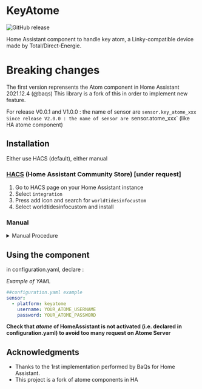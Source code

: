 # KeyAtome
![GitHub release](https://img.shields.io/github/release/jugla/KeyAtome)

Home Assistant component to handle key atom, a Linky-compatible device made by Total/Direct-Energie.

# Breaking changes
The first version reprensents the Atom component in Home Assistant 2021.12.4 (@baqs)
This library is a fork of this in order to implement new feature.

For release V0.0.1 and V1.0.0 : the name of sensor are `sensor.key_atome_xxx
Since release V2.0.0 : the name of sensor are `sensor.atome_xxx` (like HA atome component)

## Installation
Either use HACS (default), either manual
### [HACS](https://hacs.xyz/) (Home Assistant Community Store) [under request]
1. Go to HACS page on your Home Assistant instance 
1. Select `integration` 
1. Press add icon and search for `worldtidesinfocustom` 
1. Select worldtidesinfocustom and install 

### Manual
<details><summary>Manual Procedure</summary>
  
1. Download the folder worldtidesinfocustom from the latest [release](https://github.com/jugla/worldtidesinfocustom/releases) (with right click, save 
link as) 
1. Place the downloaded directory on your Home Assistant machine in the `config/custom_components` folder (when there is no `custom_components` folder in the 
folder where your `configuration.yaml` file is, create it and place the directory there) 
1. restart HomeAssistant
</details>

## Using the component
in configuration.yaml, declare :

*Example of YAML*
  
```yaml
##configuration.yaml example
sensor:
  - platform: keyatome
    username: YOUR_ATOME_USERNAME
    password: YOUR_ATOME_PASSWORD
```

**Check that *atome* of HomeAssistant is not activated (i.e. declared in configuration.yaml) to avoid too many request on Atome Server**

## Acknowledgments
* Thanks to the 1rst implementation performed by BaQs for Home Assistant.
* This project is a fork of atome components in HA


